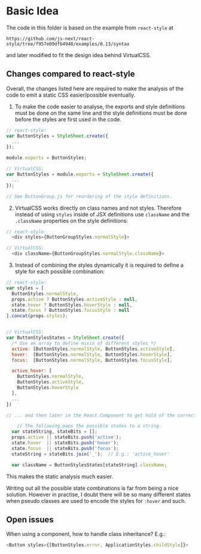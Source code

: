 # Basic Idea

The code in this folder is based on the example from `react-style` at

```
https://github.com/js-next/react-style/tree/f957e09dfb4948/examples/0.13/syntax
```

and later modified to fit the design idea behind VirtualCSS.

## Changes compared to react-style

Overall, the changes listed here are required to make the analysis of the code
to emit a static CSS easier/possible eventually.

1. To make the code easier to analyse, the exports and style definitions
must be done on the same line and the style definitions must be done before the
styles are first used in the code.

``` js
// react-style:
var ButtonStyles = StyleSheet.create({
  ...
});

module.exports = ButtonStyles;

// VirtualCSS:
var ButtonStyles = module.exports = StyleSheet.create({
  ...
});

// See ButtonGroup.js for reordering of the style definitions.
```

2. VirtualCSS works directly on class names and not styles. Therefore instead
of using `styles` inside of JSX definitions use `className` and the `.className`
properties on the style definitions:

```js
// react-style:
  <div styles={ButtonGroupStyles.normalStyle}>

// VirtualCSS:
  <div className={ButtonGroupStyles.normalStyle.className}>
```

3. Instead of combining the styles dynamically it is required to define a
style for each possible combination:

```js
// react-style:
var styles = [
  ButtonStyles.normalStyle,
  props.active ? ButtonStyles.activeStyle : null,
  state.hover ? ButtonStyles.hoverStyle : null,
  state.focus ? ButtonStyles.focusStyle : null
].concat(props.styles);


// VirtualCSS:
var ButtonStylesStates = StyleSheet.create({
  /* Use an array to define mixin of different styles */
  active: [ButtonStyles.normalStyle, ButtonStyles.activeStyle],
  hover:  [ButtonStyles.normalStyle, ButtonStyles.hoverStyle],
  focus:  [ButtonStyles.normalStyle, ButtonStyles.focusStyle],

  active_hover: [
    ButtonStyles.normalStyle,
    ButtonStyles.activeStyle,
    ButtonStyles.hoverStyle
  ],
  ...
})

// ... and then later in the React.Component to get hold of the correct styles:

	// The following maps the possible states to a string.
  var stateString, stateBits = [];
  props.active || stateBits.push('active');
  state.hover  || stateBits.push('hover');
  state.focus  || stateBits.push('focus');
  stateString = stateBits.join('_');  // E.g.: 'active_hover'

  var className = ButtonStylesStates[stateString].className;
```

This makes the static analysis much easier.

Writing out all the possible state combinations is far from being a nice solution.
However in practise, I doubt there will be so many different states when pseudo
classes are used to encode the styles for `:hover` and such.

## Open issues

When using a component, how to handle class inheritance? E.g.:

``` js
<Button styles={[ButtonStyles.error, ApplicationStyles.childStyle]}>
```
